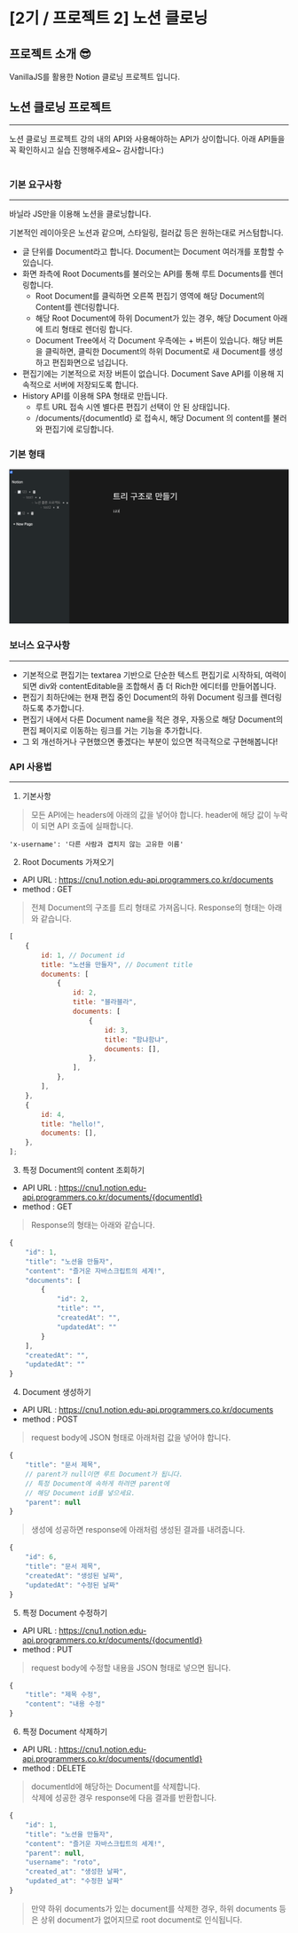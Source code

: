 # [2기 / 프로젝트 2] 노션 클로닝

## 프로젝트 소개 😎

VanillaJS를 활용한 Notion 클로닝 프로젝트 입니다.

## 노션 클로닝 프로젝트

---

노션 클로닝 프로젝트 강의 내의 API와 사용해야하는 API가 상이합니다.
아래 API들을 꼭 확인하시고 실습 진행해주세요~ 감사합니다:)
<br/>
<br/>

### 기본 요구사항

---

바닐라 JS만을 이용해 노션을 클로닝합니다.

기본적인 레이아웃은 노션과 같으며, 스타일링, 컬러값 등은 원하는대로 커스텀합니다.

-   글 단위를 Document라고 합니다. Document는 Document 여러개를 포함할 수 있습니다.
-   화면 좌측에 Root Documents를 불러오는 API를 통해 루트 Documents를 렌더링합니다.
    -   Root Document를 클릭하면 오른쪽 편집기 영역에 해당 Document의 Content를 렌더링합니다.
    -   해당 Root Document에 하위 Document가 있는 경우, 해당 Document 아래에 트리 형태로 렌더링 합니다.
    -   Document Tree에서 각 Document 우측에는 + 버튼이 있습니다. 해당 버튼을 클릭하면, 클릭한 Document의 하위 Document로 새 Document를 생성하고 편집화면으로 넘깁니다.
-   편집기에는 기본적으로 저장 버튼이 없습니다. Document Save API를 이용해 지속적으로 서버에 저장되도록 합니다.
-   History API를 이용해 SPA 형태로 만듭니다.
    -   루트 URL 접속 시엔 별다른 편집기 선택이 안 된 상태입니다.
    -   /documents/{documentId} 로 접속시, 해당 Document 의 content를 불러와 편집기에 로딩합니다.

### 기본 형태

![css](./demo.png)

### 보너스 요구사항

---

-   기본적으로 편집기는 textarea 기반으로 단순한 텍스트 편집기로 시작하되, 여력이 되면 div와 contentEditable을 조합해서 좀 더 Rich한 에디터를 만들어봅니다.
-   편집기 최하단에는 현재 편집 중인 Document의 하위 Document 링크를 렌더링하도록 추가합니다.
-   편집기 내에서 다른 Document name을 적은 경우, 자동으로 해당 Document의 편집 페이지로 이동하는 링크를 거는 기능을 추가합니다.
-   그 외 개선하거나 구현했으면 좋겠다는 부분이 있으면 적극적으로 구현해봅니다!

### API 사용법

---

1. 기본사항

> 모든 API에는 headers에 아래의 값을 넣어야 합니다. header에 해당 값이 누락이 되면 API 호출에 실패합니다.

`'x-username': '다른 사람과 겹치지 않는 고유한 이름'`

2. Root Documents 가져오기

-   API URL : https://cnu1.notion.edu-api.programmers.co.kr/documents
-   method : GET

> 전체 Document의 구조를 트리 형태로 가져옵니다. Response의 형태는 아래와 같습니다.

```js
[
    {
        id: 1, // Document id
        title: "노션을 만들자", // Document title
        documents: [
            {
                id: 2,
                title: "블라블라",
                documents: [
                    {
                        id: 3,
                        title: "함냐함냐",
                        documents: [],
                    },
                ],
            },
        ],
    },
    {
        id: 4,
        title: "hello!",
        documents: [],
    },
];
```

3.  특정 Document의 content 조회하기

-   API URL : https://cnu1.notion.edu-api.programmers.co.kr/documents/{documentId}
-   method : GET

> Response의 형태는 아래와 같습니다.

```js
{
    "id": 1,
    "title": "노션을 만들자",
    "content": "즐거운 자바스크립트의 세계!",
    "documents": [
        {
            "id": 2,
            "title": "",
            "createdAt": "",
            "updatedAt": ""
        }
    ],
    "createdAt": "",
    "updatedAt": ""
}
```

4.  Document 생성하기

-   API URL : https://cnu1.notion.edu-api.programmers.co.kr/documents
-   method : POST

> request body에 JSON 형태로 아래처럼 값을 넣어야 합니다.

```js
{
    "title": "문서 제목",
    // parent가 null이면 루트 Document가 됩니다.
    // 특정 Document에 속하게 하려면 parent에
    // 해당 Document id를 넣으세요.
    "parent": null
}
```

> 생성에 성공하면 response에 아래처럼 생성된 결과를 내려줍니다.

```js
{
    "id": 6,
    "title": "문서 제목",
    "createdAt": "생성된 날짜",
    "updatedAt": "수정된 날짜"
}
```

5. 특정 Document 수정하기

-   API URL : https://cnu1.notion.edu-api.programmers.co.kr/documents/{documentId}
-   method : PUT

> request body에 수정할 내용을 JSON 형태로 넣으면 됩니다.

```js
{
    "title": "제목 수정",
    "content": "내용 수정"
}
```

6. 특정 Document 삭제하기

-   API URL : https://cnu1.notion.edu-api.programmers.co.kr/documents/{documentId}
-   method : DELETE

> documentId에 해당하는 Document를 삭제합니다.<br/>
> 삭제에 성공한 경우 response에 다음 결과를 반환합니다.

```js
{
    "id": 1,
    "title": "노션을 만들자",
    "content": "즐거운 자바스크립트의 세계!",
    "parent": null,
    "username": "roto",
    "created_at": "생성한 날짜",
    "updated_at": "수정한 날짜"
}
```

> 만약 하위 documents가 있는 document를 삭제한 경우, 하위 documents 등은 상위 document가 없어지므로 root document로 인식됩니다.
